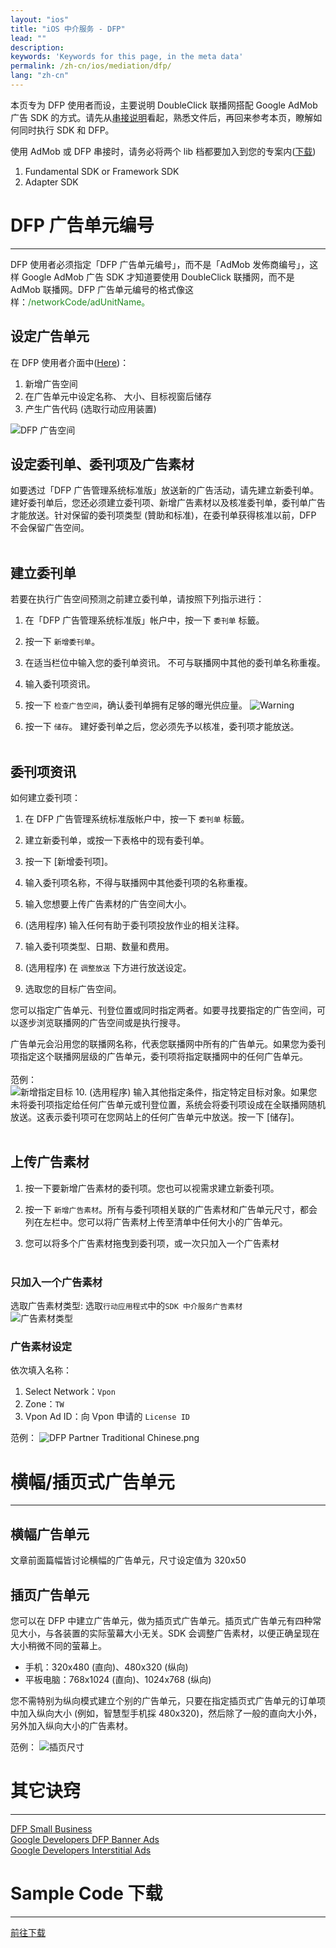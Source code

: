 ```yaml
---
layout: "ios"
title: "iOS 中介服务 - DFP"
lead: ""
description:
keywords: 'Keywords for this page, in the meta data'
permalink: /zh-cn/ios/mediation/dfp/
lang: "zh-cn"
---
```

本页专为 DFP 使用者而设，主要说明 DoubleClick 联播网搭配 Google AdMob 广告 SDK 的方式。请先从[串接说明]看起，熟悉文件后，再回来参考本页，瞭解如何同时执行 SDK 和 DFP。

使用 AdMob 或 DFP 串接时，请务必将两个 lib 档都要加入到您的专案内([下载][1])

1. Fundamental SDK  or  Framework SDK
2. Adapter SDK


# DFP 广告单元编号
---
DFP 使用者必须指定「DFP 广告单元编号」，而不是「AdMob 发佈商编号」，这样 Google AdMob 广告 SDK 才知道要使用 DoubleClick 联播网，而不是 AdMob 联播网。DFP 广告单元编号的格式像这样：<span style="color:#228B22">/networkCode/adUnitName。</span>


## 设定广告单元
在 DFP 使用者介面中([Here])：

1. 新增广告空间
2. 在广告单元中设定名称、 大小、目标视窗后储存
3. 产生广告代码 (选取行动应用装置)

![DFP 广告空间]

## 设定委刊单、委刊项及广告素材
如要透过「DFP 广告管理系统标准版」放送新的广告活动，请先建立新委刊单。建好委刊单后，您还必须建立委刊项、新增广告素材以及核准委刊单，委刊单广告才能放送。针对保留的委刊项类型 (贊助和标准)，在委刊单获得核准以前，DFP 不会保留广告空间。<br><br>

## 建立委刊单
若要在执行广告空间预测之前建立委刊单，请按照下列指示进行：

1. 在「DFP 广告管理系统标准版」帐户中，按一下 `委刊单` 标籤。

2. 按一下 `新增委刊单`。

3. 在适当栏位中输入您的委刊单资讯。
   不可与联播网中其他的委刊单名称重複。

4. 输入委刊项资讯。

5. 按一下 `检查广告空间`，确认委刊单拥有足够的曝光供应量。
![Warning]

6. 按一下 `储存`。
    建好委刊单之后，您必须先予以核准，委刊项才能放送。
<br><br>

## 委刊项资讯
如何建立委刊项：

1. 在 DFP 广告管理系统标准版帐户中，按一下 `委刊单` 标籤。

2. 建立新委刊单，或按一下表格中的现有委刊单。

3. 按一下 [新增委刊项]。

4. 输入委刊项名称，不得与联播网中其他委刊项的名称重複。

5. 输入您想要上传广告素材的广告空间大小。

6. (选用程序) 输入任何有助于委刊项投放作业的相关注释。

7. 输入委刊项类型、日期、数量和费用。

8. (选用程序) 在 `调整放送` 下方进行放送设定。

9. 选取您的目标广告空间。

您可以指定广告单元、刊登位置或同时指定两者。如要寻找要指定的广告空间，可以逐步浏览联播网的广告空间或是执行搜寻。

广告单元会沿用您的联播网名称，代表您联播网中所有的广告单元。如果您为委刊项指定这个联播网层级的广告单元，委刊项将指定联播网中的任何广告单元。<br>
<br>范例：<br>
![新增指定目标]
10. (选用程序) 输入其他指定条件，指定特定目标对象。如果您未将委刊项指定给任何广告单元或刊登位置，系统会将委刊项设成在全联播网随机放送。这表示委刊项可在您网站上的任何广告单元中放送。按一下 [储存]。<br><br>

## 上传广告素材
1. 按一下要新增广告素材的委刊项。您也可以视需求建立新委刊项。

2. 按一下 `新增广告素材`。所有与委刊项相关联的广告素材和广告单元尺寸，都会列在左栏中。您可以将广告素材上传至清单中任何大小的广告单元。

3. 您可以将多个广告素材拖曳到委刊项，或一次只加入一个广告素材<br><br>

### 只加入一个广告素材
选取广告素材类型: 选取`行动应用程式`中的`SDK 中介服务广告素材`<br>
![广告素材类型]

### 广告素材设定
依次填入名称：

1. Select Network：`Vpon`
2. Zone：`TW`
3. Vpon Ad ID：向 Vpon 申请的 `License ID`<br>

范例：
![DFP Partner Traditional Chinese.png]



# 横幅/插页式广告单元
---

## 横幅广告单元
文章前面篇幅皆讨论横幅的广告单元，尺寸设定值为 320x50

## 插页广告单元
您可以在 DFP 中建立广告单元，做为插页式广告单元。插页式广告单元有四种常见大小，与各装置的实际萤幕大小无关。SDK 会调整广告素材，以便正确呈现在大小稍微不同的萤幕上。

* 手机：320x480 (直向)、480x320 (纵向)
* 平板电脑：768x1024 (直向)、1024x768 (纵向)

您不需特别为纵向模式建立个别的广告单元，只要在指定插页式广告单元的订单项中加入纵向大小 (例如，智慧型手机採 480x320)，然后除了一般的直向大小外，另外加入纵向大小的广告素材。

范例：
![插页尺寸]






# 其它诀窍
---
[DFP Small Business](https://support.google.com/dfp_sb/)<br>
[Google Developers DFP Banner Ads](https://developers.google.com/mobile-ads-sdk/docs/dfp/fundamentals#ios)<br>
[Google Developers Interstitial Ads](https://developers.google.com/mobile-ads-sdk/docs/ios/doubleclick/#support)

# Sample Code 下载
---
 [前往下载][1]


[串接说明]: ../../integration-guide
[1]: {{site.baseurl}}/zh-cn/ios/download/#dfp
[Here]: https://www.google.com/dfp/
[DFP 广告空间]: {{site.imgurl}}/UnitAdSetting_Sim.png
[新增指定目标]: {{site.imgurl}}/新增指定目标.png
[广告素材类型]: {{site.imgurl}}/广告素材类型.png
[Warning]: {{site.imgurl}}/Warning.png
[DFP Partner Traditional Chinese.png]: {{site.imgurl}}/DFP_Partner_Traditional_Chinese.png
[插页尺寸]: {{site.imgurl}}/插頁尺寸.png
